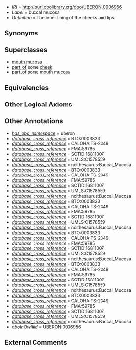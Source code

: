  * *IRI* = http://purl.obolibrary.org/obo/UBERON_0006956
 * *Label* = buccal mucosa
 * *Definition* = The inner lining of the cheeks and lips.

## Synonyms


## Superclasses

 * [mouth mucosa](../../UBERON/29/UBERON_0003729.md)
 * [part_of](../../BFO/50/BFO_0000050.md) some [cheek](../../UBERON/67/UBERON_0001567.md)
 * [part_of](../../BFO/50/BFO_0000050.md) some [mouth mucosa](../../UBERON/29/UBERON_0003729.md)

## Equivalencies


## Other Logical Axioms


## Other Annotations

 * *[has_obo_namespace](../../ce/oboInOwl#hasOBONamespace.md)* = uberon
 * *[database_cross_reference](../../ef/oboInOwl#hasDbXref.md)* = BTO:0003833
 * *[database_cross_reference](../../ef/oboInOwl#hasDbXref.md)* = CALOHA:TS-2349
 * *[database_cross_reference](../../ef/oboInOwl#hasDbXref.md)* = FMA:59785
 * *[database_cross_reference](../../ef/oboInOwl#hasDbXref.md)* = SCTID:16811007
 * *[database_cross_reference](../../ef/oboInOwl#hasDbXref.md)* = UMLS:C1578559
 * *[database_cross_reference](../../ef/oboInOwl#hasDbXref.md)* = ncithesaurus:Buccal_Mucosa
 * *[database_cross_reference](../../ef/oboInOwl#hasDbXref.md)* = BTO:0003833
 * *[database_cross_reference](../../ef/oboInOwl#hasDbXref.md)* = CALOHA:TS-2349
 * *[database_cross_reference](../../ef/oboInOwl#hasDbXref.md)* = FMA:59785
 * *[database_cross_reference](../../ef/oboInOwl#hasDbXref.md)* = SCTID:16811007
 * *[database_cross_reference](../../ef/oboInOwl#hasDbXref.md)* = UMLS:C1578559
 * *[database_cross_reference](../../ef/oboInOwl#hasDbXref.md)* = ncithesaurus:Buccal_Mucosa
 * *[database_cross_reference](../../ef/oboInOwl#hasDbXref.md)* = BTO:0003833
 * *[database_cross_reference](../../ef/oboInOwl#hasDbXref.md)* = CALOHA:TS-2349
 * *[database_cross_reference](../../ef/oboInOwl#hasDbXref.md)* = FMA:59785
 * *[database_cross_reference](../../ef/oboInOwl#hasDbXref.md)* = SCTID:16811007
 * *[database_cross_reference](../../ef/oboInOwl#hasDbXref.md)* = UMLS:C1578559
 * *[database_cross_reference](../../ef/oboInOwl#hasDbXref.md)* = ncithesaurus:Buccal_Mucosa
 * *[database_cross_reference](../../ef/oboInOwl#hasDbXref.md)* = BTO:0003833
 * *[database_cross_reference](../../ef/oboInOwl#hasDbXref.md)* = CALOHA:TS-2349
 * *[database_cross_reference](../../ef/oboInOwl#hasDbXref.md)* = FMA:59785
 * *[database_cross_reference](../../ef/oboInOwl#hasDbXref.md)* = SCTID:16811007
 * *[database_cross_reference](../../ef/oboInOwl#hasDbXref.md)* = UMLS:C1578559
 * *[database_cross_reference](../../ef/oboInOwl#hasDbXref.md)* = ncithesaurus:Buccal_Mucosa
 * *[database_cross_reference](../../ef/oboInOwl#hasDbXref.md)* = BTO:0003833
 * *[database_cross_reference](../../ef/oboInOwl#hasDbXref.md)* = CALOHA:TS-2349
 * *[database_cross_reference](../../ef/oboInOwl#hasDbXref.md)* = FMA:59785
 * *[database_cross_reference](../../ef/oboInOwl#hasDbXref.md)* = SCTID:16811007
 * *[database_cross_reference](../../ef/oboInOwl#hasDbXref.md)* = UMLS:C1578559
 * *[database_cross_reference](../../ef/oboInOwl#hasDbXref.md)* = ncithesaurus:Buccal_Mucosa
 * *[database_cross_reference](../../ef/oboInOwl#hasDbXref.md)* = BTO:0003833
 * *[database_cross_reference](../../ef/oboInOwl#hasDbXref.md)* = CALOHA:TS-2349
 * *[database_cross_reference](../../ef/oboInOwl#hasDbXref.md)* = FMA:59785
 * *[database_cross_reference](../../ef/oboInOwl#hasDbXref.md)* = SCTID:16811007
 * *[database_cross_reference](../../ef/oboInOwl#hasDbXref.md)* = UMLS:C1578559
 * *[database_cross_reference](../../ef/oboInOwl#hasDbXref.md)* = ncithesaurus:Buccal_Mucosa
 * *[oboInOwl#id](../../id/oboInOwl#id.md)* = UBERON:0006956

## External Comments

